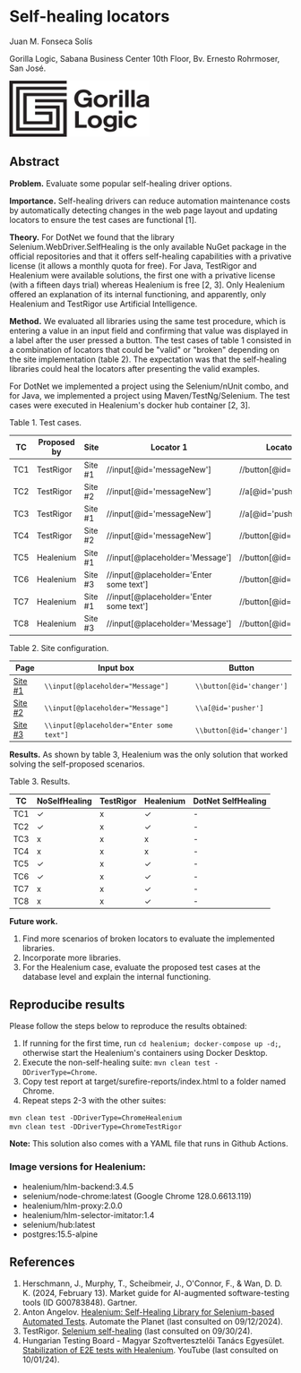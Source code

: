 # Self-healing locators

Juan M. Fonseca Solís

Gorilla Logic, Sabana Business Center 10th Floor, Bv. Ernesto Rohrmoser, San José.

<img width="250" height="100" src='img/GL_Logo_Primary_Blk.png'/>

## Abstract

**Problem.** Evaluate some popular self-healing driver options.

**Importance.** Self-healing drivers can reduce automation maintenance costs by automatically detecting changes in the web page layout and updating locators to ensure the test cases are functional [1].

**Theory.**  For DotNet we found that the library Selenium.WebDriver.SelfHealing is the only available NuGet package in the official repositories and that it offers self-healing capabilities with a privative license (it allows a monthly quota for free). For Java, TestRigor and Healenium were available solutions, the first one with a privative license (with a fifteen days trial) whereas Healenium is free [2, 3]. Only Healenium offered an explanation of its internal functioning, and apparently, only Healenium and TestRigor use Artificial Intelligence.

**Method.** We evaluated all libraries using the same test procedure, which is entering a value in an input field and confirming that value was displayed in a label after the user pressed a button. The test cases of table 1 consisted in a combination of locators that could be "valid" or "broken" depending on the site implementation (table 2). The expectation was that the self-healing libraries could heal the locators after presenting the valid examples. 

For DotNet we implemented a project using the Selenium/nUnit combo, and for Java, we implemented a project using Maven/TestNg/Selenium. The test cases were executed in Healenium's docker hub container [2, 3].

Table 1. Test cases.

| TC | Proposed by | Site | Locator 1 | Locator 2 | Locator Configuration |
| --- | --- | --- | --- | --- | --- |
| TC1 | TestRigor | Site #1 | //input[@id='messageNew'] | //button[@id='changer'] | valid |
| TC2 | TestRigor | Site #2 | //input[@id='messageNew'] | //a[@id='pusher'] | valid |
| TC3 | TestRigor | Site #1 | //input[@id='messageNew'] | //a[@id='pusher'] | broken |
| TC4 | TestRigor | Site #2 | //input[@id='messageNew'] | //button[@id='changer'] | broken |
| TC5 | Healenium | Site #1 | //input[@placeholder='Message'] | //button[@id='changer'] | valid |
| TC6 | Healenium | Site #3 | //input[@placeholder='Enter some text'] | //button[@id='changer'] | valid |
| TC7 | Healenium | Site #1 | //input[@placeholder='Enter some text'] | //button[@id='changer'] | broken | 
| TC8 | Healenium | Site #3 | //input[@placeholder='Message'] | //button[@id='changer'] | broken |

Table 2. Site configuration.

| Page | Input box | Button |
| --- | --- | --- |
| [Site #1](demo-site/form-button-label.html)  | `\\input[@placeholder="Message"]`           | `\\button[@id='changer']` |
| [Site #2](demo-site/form-button-label2.html) | `\\input[@placeholder="Message"]`           | `\\a[@id='pusher']` |
| [Site #3](demo-site/form-button-label3.html) | `\\input[@placeholder="Enter some text"]`   | `\\button[@id='changer']` | 

**Results.** As shown by table 3, Healenium was the only solution that worked solving the self-proposed scenarios. 

Table 3. Results. 

| TC | NoSelfHealing | TestRigor | Healenium | DotNet SelfHealing | 
| --- | --- | --- | --- | --- |
| TC1 | ✓ | x | ✓ | - |
| TC2 | ✓ | x | ✓ | - |
| TC3 | x | x | x | - |
| TC4 | x | x | x | - |
| TC5 | ✓ | x | ✓ | - |
| TC6 | ✓ | x | ✓ | - |
| TC7 | x | x | ✓ | - |
| TC8 | x | x | ✓ | - |

**Future work.** 
1. Find more scenarios of broken locators to evaluate the implemented libraries.
2. Incorporate more libraries.
3. For the Healenium case, evaluate the proposed test cases at the database level and explain the internal functioning.

## Reproducibe results

Please follow the steps below to reproduce the results obtained:
1. If running for the first time, run `cd healenium; docker-compose up -d;`, otherwise start the Healenium's containers using Docker Desktop.
2. Execute the non-self-healing suite: `mvn clean test -DDriverType=Chrome`.
3. Copy test report at target/surefire-reports/index.html to a folder named Chrome.
4. Repeat steps 2-3 with the other suites:
```
mvn clean test -DDriverType=ChromeHealenium
mvn clean test -DDriverType=ChromeTestRigor
```

**Note:** This solution also comes with a YAML file that runs in Github Actions.

### Image versions for Healenium:
* healenium/hlm-backend:3.4.5          
* selenium/node-chrome:latest (Google Chrome 128.0.6613.119)      
* healenium/hlm-proxy:2.0.0            
* healenium/hlm-selector-imitator:1.4  
* selenium/hub:latest                  
* postgres:15.5-alpine   

## References
1. Herschmann, J., Murphy, T., Scheibmeir, J., O'Connor, F., & Wan, D. D. K. (2024, February 13). Market guide for AI-augmented software-testing tools (ID G00783848). Gartner.
2. Anton Angelov. [Healenium: Self-Healing Library for Selenium-based Automated Tests](https://www.automatetheplanet.com/healenium-self-healing-tests/). Automate the Planet (last consulted on 09/12/2024).
3. TestRigor. [Selenium self-healing](https://testrigor.com/selenium-self-healing) (last consulted on 09/30/24).
4. Hungarian Testing Board - Magyar Szoftvertesztelői Tanács Egyesület. [Stabilization of E2E tests with Healenium](https://www.youtube.com/live/ttuZkpCOt3g?si=UYtog10_U-fsAae_&t=1566). YouTube (last consulted on 10/01/24).